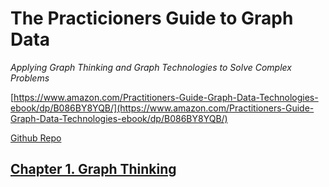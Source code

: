 # The Practicioners Guide to Graph Data

*Applying Graph Thinking and Graph Technologies to Solve Complex Problems*

[https://www.amazon.com/Practitioners-Guide-Graph-Data-Technologies-ebook/dp/B086BY8YQB/](https://www.amazon.com/Practitioners-Guide-Graph-Data-Technologies-ebook/dp/B086BY8YQB/)

[Github Repo](https://github.com/datastax/graph-book)

## [Chapter 1. Graph Thinking](./1_GRAPH_THINKING.md)

